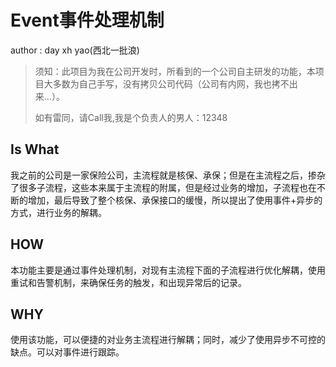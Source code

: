 # Event事件处理机制

author : day xh yao(西北一批浪)

> 须知：此项目为我在公司开发时，所看到的一个公司自主研发的功能，本项目大多数为自己手写，没有拷贝公司代码（公司有内网，我也拷不出来...）。
>
> 如有雷同，请Call我,我是个负责人的男人：12348

## Is What

​	我之前的公司是一家保险公司，主流程就是核保、承保；但是在主流程之后，掺杂了很多子流程，这些本来属于主流程的附属，但是经过业务的增加，子流程也在不断的增加，最后导致了整个核保、承保接口的缓慢，所以提出了使用事件+异步的方式，进行业务的解耦。

## HOW

​	本功能主要是通过事件处理机制，对现有主流程下面的子流程进行优化解耦，使用重试和告警机制，来确保任务的触发，和出现异常后的记录。

## WHY

​	使用该功能，可以便捷的对业务主流程进行解耦；同时，减少了使用异步不可控的缺点。可以对事件进行跟踪。

